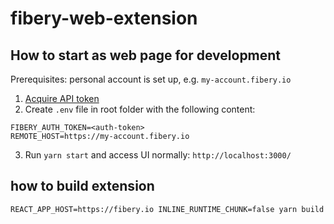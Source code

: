 # fibery-web-extension

## How to start as web page for development 

Prerequisites: personal account is set up, e.g. `my-account.fibery.io`

1. [Acquire API token](https://api.fibery.io/#authentication)
2. Create `.env` file in root folder with the following content:

```
FIBERY_AUTH_TOKEN=<auth-token>
REMOTE_HOST=https://my-account.fibery.io
```

3. Run `yarn start` and access UI normally: `http://localhost:3000/`


## how to build extension

```
REACT_APP_HOST=https://fibery.io INLINE_RUNTIME_CHUNK=false yarn build
```
